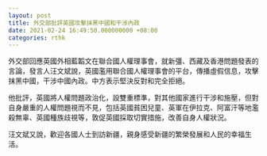 ```yaml
---
layout: post
title: 外交部批評英國攻擊抹黑中國和干涉內政
date: 2021-02-24 16:49:50.000000000 +08:00
categories: rthk
---
```


外交部回應英國外相藍韜文在聯合國人權理事會，就新彊、西藏及香港問題發表的言論，發言人汪文斌說，英國濫用聯合國人權理事會的平台，傳播虛假信息，攻擊抹黑中國，干涉中國內政。中方表示堅決反對和完全拒絕。

他批評，英國將人權問題政治化，設雙重標準，對其他國家進行干涉和施壓，但對自身嚴重的人權問題視而不見，包括英國貧困兒童、英軍在伊拉克、阿富汗等地濫殺無辜、英國種族歧視等，敦促英國採取切實措施，改善自身人權狀況。

汪文斌又說，歡迎各國人士到訪新疆，親身感受新疆的繁榮發展和人民的幸福生活。
